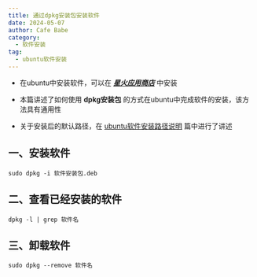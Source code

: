 ```yaml
---
title: 通过dpkg安装包安装软件
date: 2024-05-07
author: Cafe Babe
category:
  - 软件安装
tag:
  - ubuntu软件安装
---
```

- 在ubuntu中安装软件，可以在 [***星火应用商店***](https://spark-app.store/download) 中安装

- 本篇讲述了如何使用 **dpkg安装包** 的方式在ubuntu中完成软件的安装，该方法具有通用性

- 关于安装后的默认路径，在 [ubuntu软件安装路径说明](/posts/server/ubuntu软件安装路径说明) 篇中进行了讲述

## 一、安装软件
`sudo dpkg -i 软件安装包.deb`

## 二、查看已经安装的软件
`dpkg -l | grep 软件名`

## 三、卸载软件
`sudo dpkg --remove 软件名`
